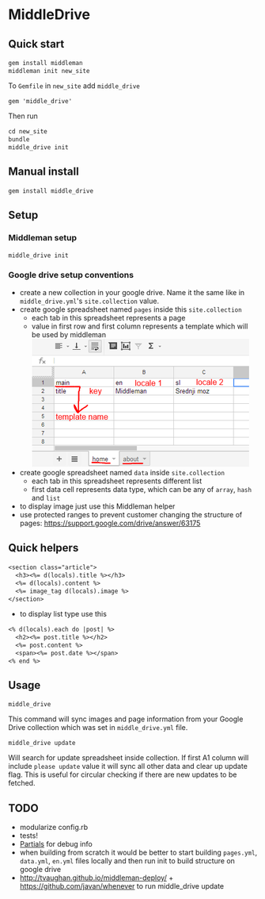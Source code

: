 # MiddleDrive

## Quick start

    gem install middleman
    middleman init new_site

To `Gemfile` in `new_site` add `middle_drive`

    gem 'middle_drive'

Then run

    cd new_site
    bundle
    middle_drive init

## Manual install

    gem install middle_drive

## Setup

### Middleman setup

    middle_drive init

### Google drive setup conventions

- create a new collection in your google drive. Name it the same like in `middle_drive.yml`'s `site.collection` value.
- create google spreadsheet named `pages` inside this `site.collection`
  - each tab in this spreadsheet represents a page
  - value in first row and first column represents a template which will be used by middleman
![Example](/img/spreadsheet.png)
- create google spreadsheet named `data` inside `site.collection`
  - each tab in this spreadsheet represents different list
  - first data cell represents data type, which can be any of `array`, `hash` and `list`
- to display image just use this Middleman helper
- use protected ranges to prevent customer changing the structure of pages: https://support.google.com/drive/answer/63175


## Quick helpers

```erb
<section class="article">
  <h3><%= d(locals).title %></h3>
  <%= d(locals).content %>
  <%= image_tag d(locals).image %>
</section>
```

- to display list type use this

```erb
<% d(locals).each do |post| %>
  <h2><%= post.title %></h2>
  <%= post.content %>
  <span><%= post.date %></span>
<% end %>
```

## Usage

    middle_drive

This command will sync images and page information from your Google Drive collection which was set in
`middle_drive.yml` file.


    middle_drive update

Will search for update spreadsheet inside collection. If first A1 column will include `please update` value it will
sync all other data and clear up update flag. This is useful for circular checking if there are new updates to be
fetched.

## TODO
- modularize config.rb
- tests!
- [Partials](http://middlemanapp.com/templates/) for debug info
- when building from scratch it would be better to start building `pages.yml`, `data.yml`, `en.yml` files locally
and then run init to build structure on google drive
- http://tvaughan.github.io/middleman-deploy/ + https://github.com/javan/whenever to run middle_drive update
